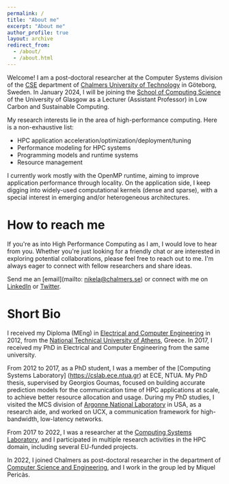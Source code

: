 ```yaml
---
permalink: /
title: "About me"
excerpt: "About me"
author_profile: true
layout: archive
redirect_from: 
  - /about/
  - /about.html
---
```


Welcome! I am a post-doctoral researcher at the Computer Systems division of the [CSE](https://www.chalmers.se/en/departments/cse/) department of [Chalmers University of Technology](https://www.chalmers.se) in Göteborg, Sweden. In January 2024, I will be joining the [School of Computing Science](https://www.gla.ac.uk/schools/computing/) of the University of Glasgow as a Lecturer (Assistant Professor) in Low Carbon and Sustainable Computing.

My research interests lie in the area of high-performance computing. Here is a non-exhaustive list:
- HPC application acceleration/optimization/deployment/tuning
- Performance modeling for HPC systems
- Programming models and runtime systems
- Resource management

I currently work mostly with the OpenMP runtime, aiming to improve application performance through locality. On the application side, I keep digging into widely-used computational kernels (dense and sparse), with a special interest in emerging and/or heterogeneous architectures.

How to reach me
=====
If you're as into High Performance Computing as I am, I would love to hear from you. Whether you're just looking for a friendly chat or are interested in exploring potential collaborations, please feel free to reach out to me. I'm always eager to connect with fellow researchers and share ideas.

Send me an [email](mailto: nikela@chalmers.se) or connect with me on [LinkedIn](https://www.linkedin.com/in/nikelapapadopoulou) or [Twitter](https://www.twitter.com/_nikela_).

Short Bio
======
I received my Diploma (MEng) in [Electrical and Computer Engineering](https://www.ece.ntua.gr) in 2012, from the [National Technical University of Athens](https://www.ntua.gr), Greece. In 2017, I received my PhD in Electrical and Computer Engineering from the same university.

From 2012 to 2017, as a PhD student, I was a member of the [Computing Systems Laboratory] (https://cslab.ece.ntua.gr) at ECE, NTUA. My PhD thesis, supervised by Georgios Goumas, focused on building accurate prediction models for the communication time of HPC applications at scale, to achieve better resource allocation and usage. During my PhD studies, I visited the MCS division of [Argonne National Laboratory](https://www.anl.gov/mcs) in USA, as a research aide, and worked on UCX, a communication framework for high-bandwidth, low-latency networks.  

From 2017 to 2022, I was a researcher at the [Computing Systems Laboratory](http://cslab.ece.ntua.gr), and I participated in multiple research activities in the HPC domain, including several EU-funded projects. 

In 2022, I joined Chalmers as post-doctoral researcher in the department of [Computer Science and Engineering](https://www.chalmers.se/en/departments/cse/), and I work in the group led by Miquel Pericàs. 

